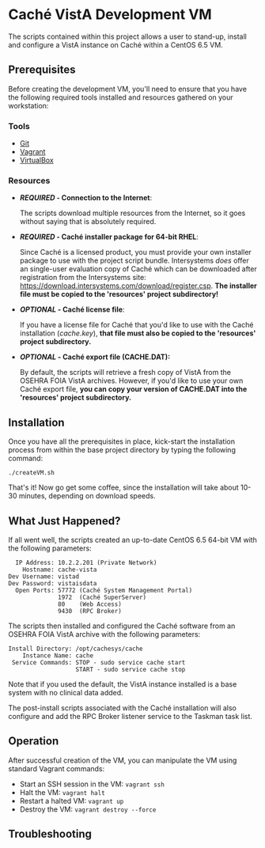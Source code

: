 # Caché VistA Development VM
The scripts contained within this project allows a user to stand-up, install and configure a VistA instance on Caché within
a CentOS 6.5 VM.

## Prerequisites
Before creating the development VM, you'll need to ensure that you have the following required tools installed and resources
gathered on your workstation:

### Tools
* [Git](http://www.git-scm.com)
* [Vagrant](http://downloads.vagrantup.com)
* [VirtualBox](https://www.virtualbox.org/wiki/Downloads)

### Resources
* **_REQUIRED_ - Connection to the Internet**:

    The scripts download multiple resources from the Internet, so it goes without saying that is absolutely required.
* **_REQUIRED_ - Caché installer package for 64-bit RHEL**:

    Since Caché is a licensed product, you must provide your own installer package to use with the project script bundle.
    Intersystems _does_ offer an single-user evaluation copy of Caché which can be downloaded after registration
    from the Intersystems site: https://download.intersystems.com/download/register.csp.  **The installer file must be copied
to the 'resources' project subdirectory!**
* **_OPTIONAL_ - Caché license file**:

    If you have a license file for Caché that you'd like to use with the Caché installation (_cache.key_), **that file must
also be copied to the 'resources' project subdirectory.**
* **_OPTIONAL_ - Caché export file (CACHE.DAT):**

    By default, the scripts will retrieve a fresh copy of VistA from the OSEHRA FOIA VistA archives.  However, if you'd like
    to use your own Caché export file, **you can copy your version of CACHE.DAT into the 'resources' project subdirectory.**


## Installation
Once you have all the prerequisites in place, kick-start the installation process from within the base project directory
by typing the following command:
```
./createVM.sh
```
That's it!  Now go get some coffee, since the installation will take about 10-30 minutes, depending on download speeds.


## What Just Happened?
If all went well, the scripts created an up-to-date CentOS 6.5 64-bit VM with the following parameters:
```
  IP Address: 10.2.2.201 (Private Network)
    Hostname: cache-vista
Dev Username: vistad
Dev Password: vistaisdata
  Open Ports: 57772 (Caché System Management Portal)
              1972  (Caché SuperServer)
              80    (Web Access)
              9430  (RPC Broker)
```

The scripts then installed and configured the Caché software from an OSEHRA FOIA VistA archive with the following parameters:
```
Install Directory: /opt/cachesys/cache
    Instance Name: cache
 Service Commands: STOP - sudo service cache start
                   START - sudo service cache stop
```

Note that if you used the default, the VistA instance installed is a base system with no clinical data added.

The post-install scripts associated with the Caché installation will also configure and add the RPC Broker listener service to
the Taskman task list.


## Operation
After successful creation of the VM, you can manipulate the VM using standard Vagrant commands:
* Start an SSH session in the VM: `vagrant ssh`
* Halt the VM: `vagrant halt`
* Restart a halted VM: `vagrant up`
* Destroy the VM: `vagrant destroy --force`


## Troubleshooting
<TBD>